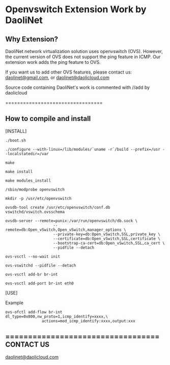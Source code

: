 Openvswitch Extension Work by DaoliNet
=================================

Why Extension?
---------------------------------

DaoliNet network virtualization solution uses openvswitch (OVS). However, the current version of OVS does not support the ping feature in ICMP. Our extension work adds the ping feature to OVS.

If you want us to add other OVS features, please contact us: daolinet@gmail.com, or daolinet@daolicloud.com

Source code containing DaoliNet's work is commented with //add by daolicloud

=================================

How to compile and install
---------------------------------
[INSTALL]

	./boot.sh

	./configure --with-linux=/lib/modules/`uname -r`/build --prefix=/usr --localstatedir=/var

	make

	make install

	make modules_install

	/sbin/modprobe openvswitch

	mkdir -p /usr/etc/openvswitch

	ovsdb-tool create /usr/etc/openvswitch/conf.db vswitchd/vswitch.ovsschema

	ovsdb-server --remote=punix:/var/run/openvswitch/db.sock \
        	             --remote=db:Open_vSwitch,Open_vSwitch,manager_options \
        	             --private-key=db:Open_vSwitch,SSL,private_key \
        	             --certificate=db:Open_vSwitch,SSL,certificate \
        	             --bootstrap-ca-cert=db:Open_vSwitch,SSL,ca_cert \
        	             --pidfile --detach

	ovs-vsctl --no-wait init

	ovs-vswitchd --pidfile --detach

	ovs-vsctl add-br br-int

	ovs-vsctl add-port br-int eth0


[USE]

Example

	ovs-ofctl add-flow br-int dl_type=0x800,nw_proto=1,icmp_identify=xxxx,\
					actions=mod_icmp_identify:xxxx,output:xxx

==================================
CONTACT US
----------------------------------
daolinet@daolicloud.com
